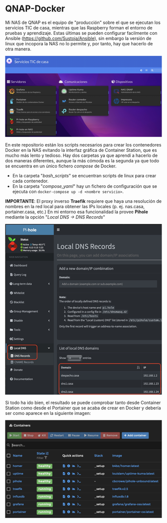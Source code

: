 # QNAP-Docker

Mi NAS de QNAP es el equipo de "producción" sobre el que se ejecutan los servicios TIC de casa, mientras que las Raspberry forman el entorno de pruebas y aprendizaje. Estas últimas se pueden configurar facilmente con Ansible (https://github.com/Sustoja/Ansible), sin embargo la versión de linux que incopora la NAS no lo permite y, por tanto, hay que hacerlo de otra manera.

<img src="https://github.com/Sustoja/QNAP-Docker/blob/main/images/dashboard.jpg?raw=true" width="900" class="center">

En este repositorio están los scripts necesarios para crear los contenedores Docker en la NAS evitando la interfaz gráfica de Container Station, que es mucho más lento y tedioso. Hay dos carpetas ya que aprendí a hacerlo de dos maneras diferentes, aunque la más cómoda es la segunda ya que todo se encuentra en un único fichero _compose_ de Docker.
- En la carpeta "_bash_scripts_" se encuentran scripts de linux para crear cada contenedor.
- En la carpeta "_compose_yaml_" hay un fichero de configuración que se ejecuta con ```docker-compose up -d <nombre servicio>```.

**IMPORTANTE**: El proxy inverso **Traefik** requiere que haya una resolución de nombres en la red local para obtener las IPs locales (p. ej. nas.casa, portainer.casa, etc.) En mi entorno esa funcionalidad la provee **Pihole** mediante la opción "_Local DNS -> DNS Records_"

<img src="https://github.com/Sustoja/QNAP-Docker/blob/main/images/DNSRecords.jpg?raw=true" width="600" class="center">

Si todo ha ido bien, el resultado se puede comprobar tanto desde Container Station como desde el Portainer que se acaba de crear en Docker y debería ser como aparece en la siguiente imagen:

<img src="https://github.com/Sustoja/QNAP-Docker/blob/main/images/docker_servers.jpg?raw=true" width="600" class="center">
